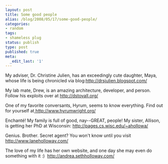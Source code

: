 ```yaml
---
layout: post
title: Some good people
alias: /blog/2008/05/17/some-good-people/
categories:
- random
tags:
- shameless plug
status: publish
type: post
published: true
meta:
  _edit_last: '1'
---
```

My adviser, Dr. Christine Julien, has an exceedingly cute daughter, Maya, whose life is being chronicled via blog:<a title="my adviser's personal blog" href="http://drsjulien.blogspot.com/" target="_blank">http://drsjulien.blogspot.com/</a>

My lab mate, Drew, is an amazing architecture, developer, and person. Follow his exploits over at <a title="lab mate's blog" href="http://dstovall.org/" target="_blank">http://dstovall.org/</a>

One of my favorite conversants, Hyrum, seems to know everything. Find out for yourself at<a title="hyrum is awesome like a tonka truck" href="http://www.hyrumwright.org/" target="_blank"> http://www.hyrumwright.org/</a>

Enchanté! My family is full of good, nay--GREAT, people! My sister, Allison, is getting her PhD at Wisconsin: <a title="genius, sister, blogger" href="http://pages.cs.wisc.edu/~ahollowa/" target="_blank">http://pages.cs.wisc.edu/~ahollowa/</a>

Genius. Brother. Secret agent? You won't know until you visit <a title="genius, brother. blogger" href="http://www.laneholloway.com/" target="_blank">http://www.laneholloway.com/</a>

The love of my life has her own website, and one day she may even do something with it :)  <a title="love of my life" href="http://andrea.sethholloway.com/" target="_blank">http://andrea.sethholloway.com/</a>
